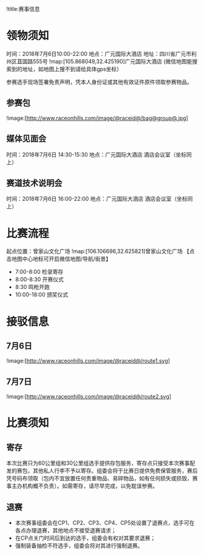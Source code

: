 !title:赛事信息

# 领物须知
时间：2018年7月6日10:00-22:00
地点：广元国际大酒店
地址：四川省广元市利州区苴国路555号
!map:[105.868049,32.425190]广元国际大酒店
(微信地图能搜索到的地址，如地图上搜不到请给具体gps坐标）

参赛选手现场签署免责声明，凭本人身份证或其他有效证件原件领取参赛物品。

## 参赛包
!image:[http://www.raceonhills.com/image/@raceid@/bag@group@.jpg]

## 媒体见面会
时间：2018年7月6日 14:30-15:30
地点：广元国际大酒店 酒店会议室（坐标同上）

## 赛道技术说明会
时间：2018年7月6日 16:00-22:00
地点：广元国际大酒店 酒店会议室（坐标同上）

# 比赛流程
起点位置：曾家山文化广场
!map:[106.106696,32.625821]曾家山文化广场
【点击地图中心地标可开启微信地图/导航/街景】

* 7:00-8:00 检录寄存
* 8:00-8:30 开赛仪式
* 8:30 鸣枪开跑
* 10:00-18:00 颁奖仪式

# 接驳信息
## 7月6日
!image:[http://www.raceonhills.com/image/@raceid@/route1.svg]
## 7月7日
!image:[http://www.raceonhills.com/image/@raceid@/route2.svg]

# 比赛须知
## 寄存
本次比赛只为60公里组和30公里组选手提供存包服务，寄存点只接受本次赛事配发的赛包，其他私人行李不予以寄存。组委会将于比赛日提供免费保管服务，赛后凭号码布领取（包内不宜放置任何贵重物品、易碎物品，如有任何损失或损毁，赛事主办机构概不负责）。如需寄存，请尽早完成，以免耽误参赛。

## 退赛
* 本次赛事组委会在CP1、CP2、CP3、CP4、CP5处设置了退赛点，选手可在各点办理退赛，其他地点不接受退赛请求；
* 在CP点关门时间后到达的选手，组委会有权对其要求退赛；
* 强制装备抽检不符选手，组委会将对其进行强制退赛。
